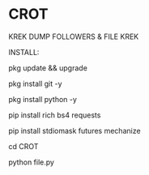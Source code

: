 # CROT
KREK DUMP FOLLOWERS & FILE KREK

INSTALL:

pkg update && upgrade

pkg install git -y

pkg install python -y

pip install rich bs4 requests

pip install stdiomask futures mechanize

cd CROT

python file.py
